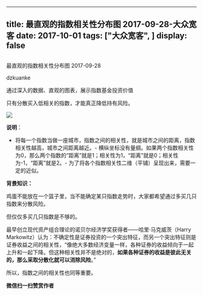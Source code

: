 
---
title:   最直观的指数相关性分布图 2017-09-28-大众宽客
date: 2017-10-01
tags: ["大众宽客", ]
display: false
---


## 



最直观的指数相关性分布图 2017-09-28




dzkuanke




通过深入的数据、直观的图表，展示指数基金投资价值


只有分散买入低相关的指数，才能真正降低持有风险。



<img data-s="300,640" data-type="png" src="https://mmbiz.qpic.cn/mmbiz_png/PKw3FQPmhIhxok1b0AW0Uc4j6r4V08O6tVEfQxfIvQfbJK5LBBFO9aSPVI6qRKhDJYcia2lMEJ14qiaE4HiaQnFOA/0?wx_fmt=png" class="" data-ratio="0.8016393442622951" data-w="1220"/>

**说明**：
- 将每一个指数当做一座城市，指数之间的相关性，就是城市之间的距离，指数相关性越高，城市之间距离越近。- 横纵坐标没有量纲。如果两个指数相关性为0，那么两个指数的“距离”就是1；相关性为1，“距离”就是0；相关性为-1，“距离”就是2。- 为了将各个指数相关性二维（平铺）呈现出来，需要一定的近似。


**背景知识：**

鸡蛋不能放在一个篮子里，当不能确定某只指数走势时，大家都希望通过多买几只指数来分散风险。&nbsp;



但仅仅多买几只指数是不够的。&nbsp;



最早创立现代资产组合理论的诺贝尔经济学奖获得者——哈里·马克威茨（Harry Markowitz）认为：不确定性是证券投资的一个突出特征，而另一个突出特征则是证券收益之间的相关性，“像绝大多数经济变量一样，各种证券的收益倾向于一起上升和一起下降。但这种相关性并不是绝对的，**如果各种证券的收益是彼此无关的，那么采取分散化就可以消除风险**。”&nbsp;



所以，指数之间的相关性也同等重要。




**微信扫一扫赞赏作者**















